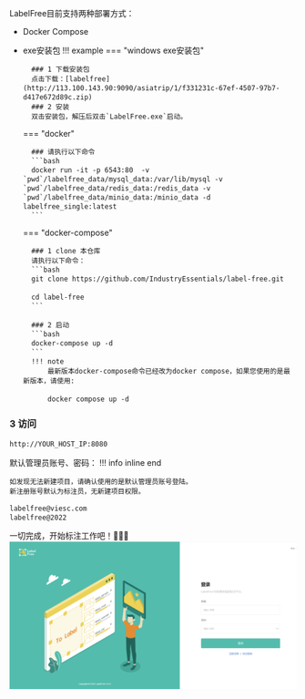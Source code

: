 LabelFree目前支持两种部署方式：

- Docker Compose
- exe安装包
!!! example
    === "windows exe安装包"
        
        ### 1 下载安装包
        点击下载：[labelfree](http://113.100.143.90:9090/asiatrip/1/f331231c-67ef-4507-97b7-d417e672d89c.zip)
        ### 2 安装
        双击安装包，解压后双击`LabelFree.exe`启动。


    === "docker"

        ### 请执行以下命令
        ```bash
        docker run -it -p 6543:80  -v `pwd`/labelfree_data/mysql_data:/var/lib/mysql -v `pwd`/labelfree_data/redis_data:/redis_data -v `pwd`/labelfree_data/minio_data:/minio_data -d labelfree_single:latest
        ```
        
    === "docker-compose"


        ### 1 clone 本仓库
        请执行以下命令：
        ```bash
        git clone https://github.com/IndustryEssentials/label-free.git

        cd label-free
        ```

        ### 2 启动
        ```bash
        docker-compose up -d
        ```
        !!! note
            最新版本docker-compose命令已经改为docker compose，如果您使用的是最新版本，请使用:
            
            docker compose up -d



### 3 访问

```bash
http://YOUR_HOST_IP:8080
```

默认管理员账号、密码：
!!! info inline end

    如发现无法新建项目，请确认使用的是默认管理员账号登陆。
    新注册账号默认为标注员，无新建项目权限。

```
labelfree@viesc.com
labelfree@2022
```

一切完成，开始标注工作吧！🍻🍻🍻
![](./../assets/images/5yaj3f.png)
